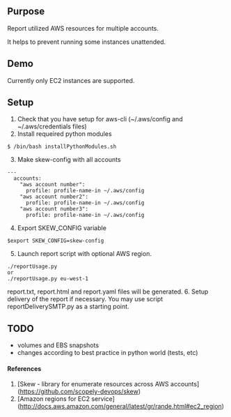 ## Purpose

Report utilized AWS resources for multiple accounts. 

It helps to prevent running some instances unattended.

## Demo

Currently only EC2 instances are supported.

## Setup

1. Check that you have setup for aws-cli (~/.aws/config and ~/.aws/credentials files)
2. Install requeired python modules 
  ```
  $ /bin/bash installPythonModules.sh
  ```
3. Make skew-config with all accounts
  ```
  ---
    accounts:
      "aws account number":
        profile: profile-name-in ~/.aws/config
      "aws account number2":
        profile: profile-name-in ~/.aws/config
      "aws account number3":
        profile: profile-name-in ~/.aws/config
  ```
4. Export SKEW_CONFIG variable
  ```
  $export SKEW_CONFIG=skew-config
  ```
5. Launch report script with optional AWS region.
  ```
  ./reportUsage.py
  or 
  ./reportUsage.py eu-west-1
  ```
report.txt, report.html and report.yaml files will be generated.
6. Setup delivery of the report if necessary.
   You may use script reportDeliverySMTP.py as a starting point.
 


## TODO

+ volumes and EBS snapshots
+ changes according to best practice in python world (tests, etc)


#### References

1. [Skew - library for enumerate resources across AWS accounts] (https://github.com/scopely-devops/skew)
2. [Amazon regions for EC2 service] (http://docs.aws.amazon.com/general/latest/gr/rande.html#ec2_region)

